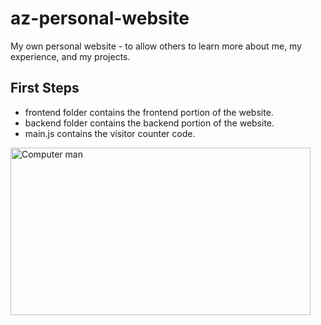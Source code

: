 # az-personal-website
My own personal website - to allow others to learn more about me, my experience, and my projects.

## First Steps

- frontend folder contains the frontend portion of the website.
- backend folder contains the backend portion of the website.
- main.js contains the visitor counter code.

<img src="https://giphy.com/embed/iIqmM5tTjmpOB9mpbn" alt="Computer man" style="width:480px;height:268px;">